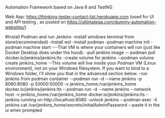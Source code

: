 Automation Framework based on Java 8 and TestNG

Web App: https://thinking-tester-contact-list.herokuapp.com 
(used for UI and API testing , as posted on https://ultimateqa.com/dummy-automation-websites/)

#Install Podman and run Jenkins
-install windows terminal from store(recommended)
-install wsl
-install podman
-podman machine init
-podman machine start
---That VM is where your containers will run (just like Docker Desktop does under the hood).
-pull jenkins image
-- podman pull docker.io/jenkins/jenkins:lts
-create volume for jenkins
--podman volume create jenkins_home
--This volume will live inside your Podman VM (Linux environment), not on your Windows filesystem. If you want to bind to a Windows folder, I’ll show you that in the advanced section below.
-run jenkins from podman container
--podman run -d --name jenkins -p 8080:8080 -p 50000:50000 -v jenkins_home:/var/jenkins_home docker.io/jenkins/jenkins:lts
--podman run -d --name jenkins --network host -v jenkins_home:/var/jenkins_home docker.io/jenkins/jenkins:lts
-jenkins running on http://localhost:8080
-unlock jenkins
--podman exec -it jenkins cat /var/jenkins_home/secrets/initialAdminPassword
--paste it in the ui when prompted